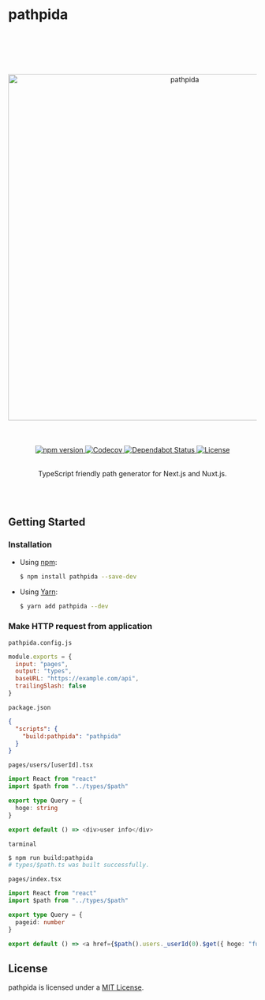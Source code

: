 # pathpida

<br />
<br />
<br />
<br />
<br />
<div align="center">
  <img src="https://aspida.github.io/pathpida/logos/svg/black.svg" alt="pathpida" title="pathpida" width="700" />
</div>
<br />
<br />
<br />
<div align="center">
  <a href="https://www.npmjs.com/package/pathpida">
    <img src="https://img.shields.io/npm/v/pathpida" alt="npm version" />
  </a>
  <a href="https://codecov.io/gh/aspida/pathpida">
    <img src="https://img.shields.io/codecov/c/github/aspida/pathpida.svg" alt="Codecov" />
  </a>
  <a href="https://dependabot.com">
    <img src="https://api.dependabot.com/badges/status?host=github&repo=aspida/pathpida" alt="Dependabot Status" />
  </a>
  <a href="https://github.com/aspida/pathpida/LICENSE">
    <img src="https://img.shields.io/npm/l/pathpida" alt="License" />
  </a>
</div>
<br />
<p align="center">TypeScript friendly path generator for Next.js and Nuxt.js.</p>
<br />
<br />

## Getting Started

### Installation

- Using [npm](https://www.npmjs.com/):

  ```sh
  $ npm install pathpida --save-dev
  ```

- Using [Yarn](https://yarnpkg.com/):

  ```sh
  $ yarn add pathpida --dev
  ```

### Make HTTP request from application

`pathpida.config.js`

```js
module.exports = {
  input: "pages",
  output: "types",
  baseURL: "https://example.com/api",
  trailingSlash: false
}
```

`package.json`

```json
{
  "scripts": {
    "build:pathpida": "pathpida"
  }
}
```

`pages/users/[userId].tsx`

```ts
import React from "react"
import $path from "../types/$path"

export type Query = {
  hoge: string
}

export default () => <div>user info</div>
```

`tarminal`

```sh
$ npm run build:pathpida
# types/$path.ts was built successfully.
```

`pages/index.tsx`

```ts
import React from "react"
import $path from "../types/$path"

export type Query = {
  pageid: number
}

export default () => <a href={$path().users._userId(0).$get({ hoge: "fuga" })}>Link to user page</a>
```

## License

pathpida is licensed under a [MIT License](https://github.com/aspida/pathpida/blob/master/LICENSE).
